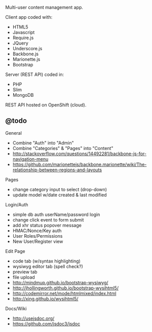 Multi-user content management app.

Client app coded with:
* HTML5
* Javascript
* Require.js
* JQuery
* Underscore.js
* Backbone.js
* Marionette.js
* Bootstrap

Server (REST API) coded in:
* PHP
* Slim
* MongoDB

REST API hosted on OpenShift (cloud).


## @todo

General

* Combine "Auth" into "Admin"
* Combine "Categories" & "Pages" into "Content"
* http://stackoverflow.com/questions/14492281/backbone-js-for-navigation-menu
* https://github.com/marionettejs/backbone.marionette/wiki/The-relationship-between-regions-and-layouts

Pages

* change category input to select (drop-down)
* update model w/date created & last modified

Login/Auth

* simple db auth userName/password login
* change click event to form submit
* add xhr status popover message
* HMAC/Nonce/Key auth
* User Roles/Permissions
* New User/Register view

Edit Page

* code tab (w/syntax highlighting)
* wysiwyg editor tab (spell check?)
* preview tab
* file upload
* http://mindmup.github.io/bootstrap-wysiwyg/
* http://jhollingworth.github.io/bootstrap-wysihtml5/
* http://codemirror.net/mode/htmlmixed/index.html
* http://xing.github.io/wysihtml5/

Docs/Wiki

* http://usejsdoc.org/
* https://github.com/jsdoc3/jsdoc
